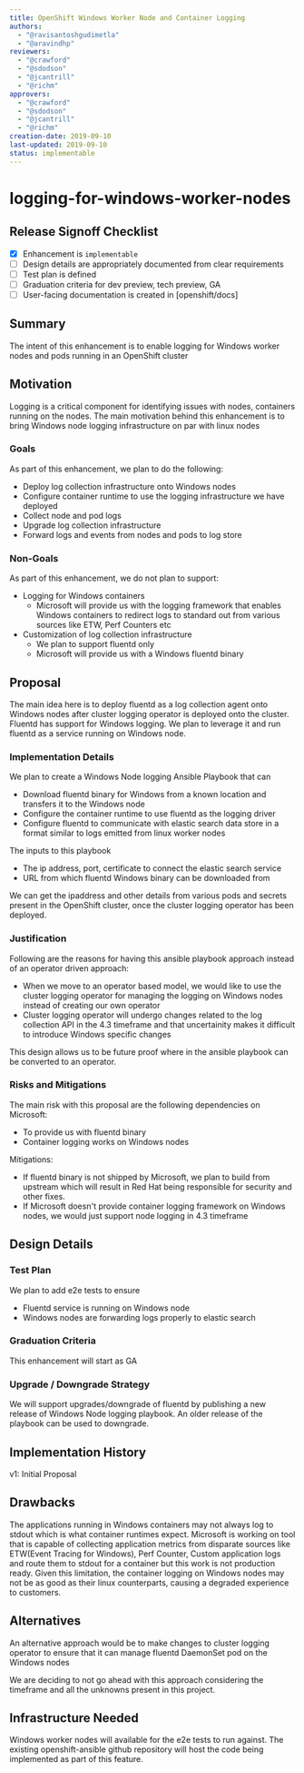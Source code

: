 ```yaml
---
title: OpenShift Windows Worker Node and Container Logging
authors:
  - "@ravisantoshgudimetla"
  - "@aravindhp"
reviewers:
  - "@crawford"
  - "@sdodson"
  - "@jcantrill"
  - "@richm" 
approvers:
  - "@crawford"
  - "@sdodson"
  - "@jcantrill"
  - "@richm"  
creation-date: 2019-09-10
last-updated: 2019-09-10
status: implementable
---
```


# logging-for-windows-worker-nodes

## Release Signoff Checklist

- [x] Enhancement is `implementable`
- [ ] Design details are appropriately documented from clear requirements
- [ ] Test plan is defined
- [ ] Graduation criteria for dev preview, tech preview, GA
- [ ] User-facing documentation is created in [openshift/docs]

## Summary

The intent of this enhancement is to enable logging for Windows worker nodes 
and pods running in an OpenShift cluster

## Motivation

Logging is a critical component for identifying issues with nodes, containers
running on the nodes. The main motivation behind this enhancement is to bring 
Windows node logging infrastructure on par with linux nodes

### Goals

As part of this enhancement, we plan to do the following:
* Deploy log collection infrastructure onto Windows nodes
* Configure container runtime to use the logging infrastructure we have deployed
* Collect node and pod logs
* Upgrade log collection infrastructure
* Forward logs and events from nodes and pods to log store

### Non-Goals

As part of this enhancement, we do not plan to support:
* Logging for Windows containers
  * Microsoft will provide us with the logging framework that enables Windows 
    containers to redirect logs to standard out from various sources like 
    ETW, Perf Counters etc
* Customization of log collection infrastructure
  * We plan to support fluentd only
  * Microsoft will provide us with a Windows fluentd binary


## Proposal

The main idea here is to deploy fluentd as a log collection agent onto Windows 
nodes after cluster logging operator is deployed onto the cluster. Fluentd has
support for Windows logging. We plan to leverage it and run fluentd as a service
running on Windows node.


### Implementation Details

We plan to create a Windows Node logging Ansible Playbook that can

* Download fluentd binary for Windows from a known location and transfers it to
  the Windows node
* Configure the container runtime to use fluentd as the logging driver
* Configure fluentd to communicate with elastic search data store in a format
  similar to logs emitted from linux worker nodes

The inputs to this playbook

* The ip address, port, certificate to connect the elastic search service
* URL from which fluentd Windows binary can be downloaded from

We can get the ipaddress and other details from various pods and secrets present
in the OpenShift cluster, once the cluster logging operator has been deployed.

### Justification

Following are the reasons for having this ansible playbook approach instead of 
an operator driven approach:

* When we move to an operator based model, we would like to use the cluster 
  logging operator for managing the logging on Windows nodes instead of
  creating our own operator
* Cluster logging operator will undergo changes related to the log collection 
  API in the 4.3 timeframe and that uncertainity makes it difficult to introduce
  Windows specific changes

This design allows us to be future proof where in the ansible playbook can be 
converted to an operator.
 
### Risks and Mitigations

The main risk with this proposal are the following dependencies on Microsoft: 

* To provide us with fluentd binary
* Container logging works on Windows nodes

Mitigations:

* If fluentd binary is not shipped by Microsoft, we plan to build from upstream
  which will result in Red Hat being responsible for security and other fixes. 
* If Microsoft doesn't provide container logging framework on Windows nodes, we
  would just support node logging in 4.3 timeframe

## Design Details

### Test Plan

We plan to add e2e tests to ensure 

* Fluentd service is running on Windows node
* Windows nodes are forwarding logs properly to elastic search

### Graduation Criteria

This enhancement will start as GA

### Upgrade / Downgrade Strategy

We will support upgrades/downgrade of fluentd by publishing a new release of 
Windows Node logging playbook. An older release of the playbook can be used to 
downgrade.


## Implementation History

v1: Initial Proposal

## Drawbacks

The applications running in Windows containers may not always log to stdout
which is what container runtimes expect. Microsoft is working on tool that
is capable of collecting application metrics from disparate sources like 
ETW(Event Tracing for Windows), Perf Counter, Custom application logs and
route them to stdout for a container but this work is not production ready.
Given this limitation, the container logging on Windows nodes may not be
as good as their linux counterparts, causing a degraded experience to 
customers.


## Alternatives

An alternative approach would be to make changes to cluster logging operator to
ensure that it can manage fluentd DaemonSet pod on the Windows nodes

We are deciding to not go ahead with this approach considering the timeframe
and all the unknowns present in this project.

## Infrastructure Needed 

Windows worker nodes will available for the e2e tests to run against. The
existing openshift-ansible github repository will host the code being 
implemented as part of this feature.
